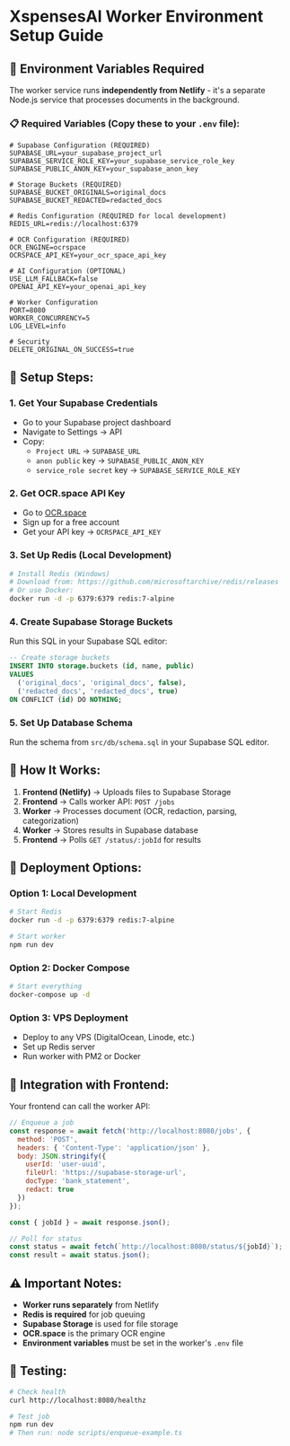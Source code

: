 # XspensesAI Worker Environment Setup Guide

## 🔧 **Environment Variables Required**

The worker service runs **independently from Netlify** - it's a separate Node.js service that processes documents in the background.

### **📋 Required Variables (Copy these to your `.env` file):**

```env
# Supabase Configuration (REQUIRED)
SUPABASE_URL=your_supabase_project_url
SUPABASE_SERVICE_ROLE_KEY=your_supabase_service_role_key
SUPABASE_PUBLIC_ANON_KEY=your_supabase_anon_key

# Storage Buckets (REQUIRED)
SUPABASE_BUCKET_ORIGINALS=original_docs
SUPABASE_BUCKET_REDACTED=redacted_docs

# Redis Configuration (REQUIRED for local development)
REDIS_URL=redis://localhost:6379

# OCR Configuration (REQUIRED)
OCR_ENGINE=ocrspace
OCRSPACE_API_KEY=your_ocr_space_api_key

# AI Configuration (OPTIONAL)
USE_LLM_FALLBACK=false
OPENAI_API_KEY=your_openai_api_key

# Worker Configuration
PORT=8080
WORKER_CONCURRENCY=5
LOG_LEVEL=info

# Security
DELETE_ORIGINAL_ON_SUCCESS=true
```

## 🚀 **Setup Steps:**

### **1. Get Your Supabase Credentials**
- Go to your Supabase project dashboard
- Navigate to Settings → API
- Copy:
  - `Project URL` → `SUPABASE_URL`
  - `anon public` key → `SUPABASE_PUBLIC_ANON_KEY`
  - `service_role secret` key → `SUPABASE_SERVICE_ROLE_KEY`

### **2. Get OCR.space API Key**
- Go to [OCR.space](https://ocr.space/ocrapi)
- Sign up for a free account
- Get your API key → `OCRSPACE_API_KEY`

### **3. Set Up Redis (Local Development)**
```bash
# Install Redis (Windows)
# Download from: https://github.com/microsoftarchive/redis/releases
# Or use Docker:
docker run -d -p 6379:6379 redis:7-alpine
```

### **4. Create Supabase Storage Buckets**
Run this SQL in your Supabase SQL editor:
```sql
-- Create storage buckets
INSERT INTO storage.buckets (id, name, public)
VALUES 
  ('original_docs', 'original_docs', false),
  ('redacted_docs', 'redacted_docs', true)
ON CONFLICT (id) DO NOTHING;
```

### **5. Set Up Database Schema**
Run the schema from `src/db/schema.sql` in your Supabase SQL editor.

## 🔄 **How It Works:**

1. **Frontend (Netlify)** → Uploads files to Supabase Storage
2. **Frontend** → Calls worker API: `POST /jobs`
3. **Worker** → Processes document (OCR, redaction, parsing, categorization)
4. **Worker** → Stores results in Supabase database
5. **Frontend** → Polls `GET /status/:jobId` for results

## 🐳 **Deployment Options:**

### **Option 1: Local Development**
```bash
# Start Redis
docker run -d -p 6379:6379 redis:7-alpine

# Start worker
npm run dev
```

### **Option 2: Docker Compose**
```bash
# Start everything
docker-compose up -d
```

### **Option 3: VPS Deployment**
- Deploy to any VPS (DigitalOcean, Linode, etc.)
- Set up Redis server
- Run worker with PM2 or Docker

## 🔗 **Integration with Frontend:**

Your frontend can call the worker API:

```javascript
// Enqueue a job
const response = await fetch('http://localhost:8080/jobs', {
  method: 'POST',
  headers: { 'Content-Type': 'application/json' },
  body: JSON.stringify({
    userId: 'user-uuid',
    fileUrl: 'https://supabase-storage-url',
    docType: 'bank_statement',
    redact: true
  })
});

const { jobId } = await response.json();

// Poll for status
const status = await fetch(`http://localhost:8080/status/${jobId}`);
const result = await status.json();
```

## ⚠️ **Important Notes:**

- **Worker runs separately** from Netlify
- **Redis is required** for job queuing
- **Supabase Storage** is used for file storage
- **OCR.space** is the primary OCR engine
- **Environment variables** must be set in the worker's `.env` file

## 🧪 **Testing:**

```bash
# Check health
curl http://localhost:8080/healthz

# Test job
npm run dev
# Then run: node scripts/enqueue-example.ts
```






